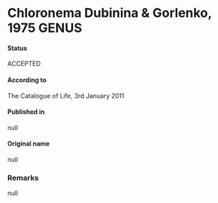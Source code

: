 # Chloronema Dubinina & Gorlenko, 1975 GENUS

#### Status
ACCEPTED

#### According to
The Catalogue of Life, 3rd January 2011

#### Published in
null

#### Original name
null

### Remarks
null
